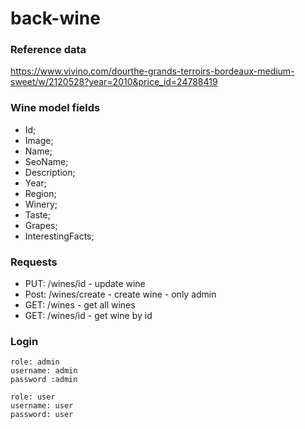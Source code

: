 # back-wine

### Reference data
https://www.vivino.com/dourthe-grands-terroirs-bordeaux-medium-sweet/w/2120528?year=2010&price_id=24788419

### Wine model fields
- Id;
- Image;
- Name;
- SeoName;
- Description;
- Year;
- Region;
- Winery;
- Taste;
- Grapes;
- InterestingFacts;

### Requests
- PUT: /wines/id - update wine
- Post: /wines/create - create wine - only admin
- GET: /wines - get all wines
- GET: /wines/id - get wine by id

### Login
    role: admin
    username: admin
    password :admin

    role: user
    username: user
    password: user

